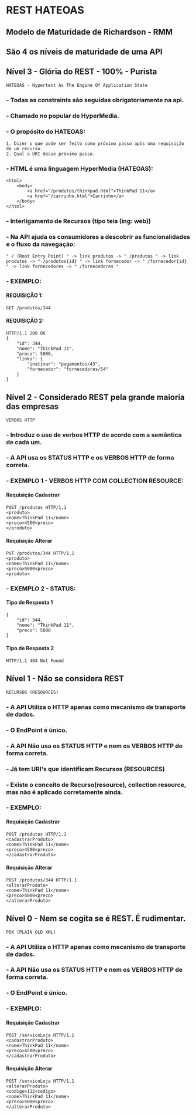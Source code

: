 # REST HATEOAS
## Modelo de Maturidade de Richardson - RMM
## São 4 os níveis de maturidade de uma API
## Nível 3 - Glória do REST - 100% - Purista
````
HATEOAS - Hypertext As The Engine Of Application State
````
### - Todas as constraints são seguidas obrigatoriamente na api.
### - Chamado no popular de HyperMedia.
### - O propósito do HATEOAS:
````
1. Dizer o que pode ser feito como próximo passo após uma requisição de um recurso.
2. Qual a URI desse próximo passo.
````
### - HTML é uma linguagem HyperMedia (HATEOAS):
````
<html>
    <body>
        <a href="/produtos/thinkpad.html">ThinkPad 11</a> 
        <a href="/carrinho.html">Carrinho</a>
    </body>
</html>
````
### - Interligamento de Recursos (tipo teia (ing: web))
### - Na API ajuda os consumidores a descobrir as funcionalidades e o fluxo da navegação:
````
" / (Root Entry Point) " -> link produtos -> " /produtos " -> link produtos -> " /produtos{id} " -> link fornecedor -> " /fornecedor{id} " -> link fornecedores -> " /fornecedores "
````

### - EXEMPLO: 
#### REQUISIÇÃO 1:
````
GET /produtos/344
````
#### REQUISIÇÃO 2:
````
HTTP/1.1 200 OK
{
    "id": 344,
    "nome": "ThinkPad 11",
    "preco": 5000,
    "links": {
        "inativar": "pagamentos/43",
        "fornecedor": "fornecedores/54"
    }
}
````

## Nível 2 - Considerado REST pela grande maioria das empresas
````
VERBOS HTTP
````
### - Introduz o uso de verbos HTTP de acordo com a semântica de cada um.
### - A API usa os STATUS HTTP e os VERBOS HTTP de forma correta.

### - EXEMPLO 1 - VERBOS HTTP COM COLLECTION RESOURCE:
#### Requisição Cadastrar
````
POST /produtos HTTP/1.1
<produto>
<nome>ThinkPad 11</nome>
<preco>4500<preco>
</produto>
````

#### Requisição Alterar
````
PUT /produtos/344 HTTP/1.1
<produto>
<nome>ThinkPad 11</nome>
<preco>5000<preco>
<produto>
````

### - EXEMPLO 2 - STATUS:
#### Tipo de Resposta 1
````
{
    "id": 344,
    "nome": "ThinkPad 11",
    "preco": 5000
}
````

#### Tipo de Resposta 2
````
HTTP/1.1 404 Not Found
````

## Nível 1 - Não se considera REST
````
RECURSOS (RESOURCES)
````
### - A API Utiliza o HTTP apenas como mecanismo de transporte de dados.
### - O EndPoint é único.
### - A API Não usa os STATUS HTTP e nem os VERBOS HTTP de forma correta.
### - Já tem URI's que identificam Recursos (RESOURCES)
### - Existe o conceito de Recurso(resource), collection resource, mas não é aplicado corretamente ainda.

### - EXEMPLO:
#### Requisição Cadastrar
````
POST /produtos HTTP/1.1
<cadastrarProduto>
<nome>ThinkPad 11</nome>
<preco>4500<preco>
</cadastrarProduto>
````

#### Requisição Alterar
````
POST /produtos/344 HTTP/1.1
<alterarProduto>
<nome>ThinkPad 11</nome>
<preco>5000<preco>
</alterarProduto>
````

## Nível 0 - Nem se cogita se é REST. É rudimentar.
````
POX (PLAIN OLD XML)
````
### - A API Utiliza o HTTP apenas como mecanismo de transporte de dados.
### - A API Não usa os STATUS HTTP e nem os VERBOS HTTP de forma correta.
### - O EndPoint é único.

### - EXEMPLO:
#### Requisição Cadastrar
````
POST /servicoLoja HTTP/1.1
<cadastrarProduto>
<nome>ThinkPad 11</nome>
<preco>4500<preco>
</cadastrarProduto>
````

#### Requisição Alterar
````
POST /servicoLoja HTTP/1.1
<alterarProduto>
<codigo>112<codigo>
<nome>ThinkPad 11</nome>
<preco>5000<preco>
</alterarProduto>
````